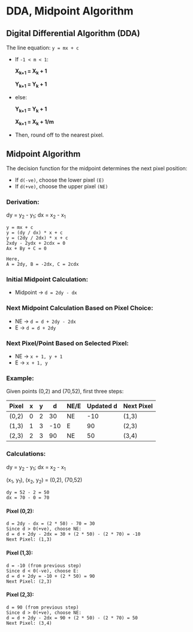 # DDA, Midpoint Algorithm

## Digital Differential Algorithm (DDA)
The line equation: `y = mx + c`

- If `-1 < m < 1`:

    <b><p>X<sub>k+1</sub> = X<sub>k</sub> + 1</p></b>
    <b><p>Y<sub>k+1</sub> = Y<sub>k</sub> + 1</p></b>

- else:

  <b><p>Y<sub>k+1</sub> = Y<sub>k</sub> + 1</p></b>
  <b><p>X<sub>k+1</sub> = X<sub>k</sub> + 1/m</p></b>

- Then, round off to the nearest pixel.

## Midpoint Algorithm

The decision function for the midpoint determines the next pixel position:

- If `d(-ve)`, choose the lower pixel `(E)`
- If `d(+ve)`, choose the upper pixel `(NE)`

### Derivation:

<p>dy = y<sub>2</sub> - y<sub>1</sub>; dx = x<sub>2</sub> - x<sub>1</sub></p>

```
y = mx + c
y = (dy / dx) * x + c
y = (2dy / 2dx) * x + c
2xdy - 2ydx + 2cdx = 0
Ax + By + C = 0

Here,
A = 2dy, B = -2dx, C = 2cdx
```

### Initial Midpoint Calculation:
- Midpoint → `d = 2dy - dx`

### Next Midpoint Calculation Based on Pixel Choice:

- NE → `d = d + 2dy - 2dx`
- E → `d = d + 2dy`

### Next Pixel/Point Based on Selected Pixel:
- NE → `x + 1, y + 1`
- E → `x + 1, y`

### Example: 
Given points (0,2) and (70,52), first three steps:

| Pixel | x | y | d   | NE/E | Updated d | Next Pixel |
|--------|----|----|-----|------|------------|-------------|
| (0,2)  | 0  | 2  | 30  | NE   | -10       | (1,3)       |
| (1,3)  | 1  | 3  | -10 | E    | 90        | (2,3)       |
| (2,3)  | 2  | 3  | 90  | NE   | 50        | (3,4)       |

### Calculations:

<p>dy = y<sub>2</sub> - y<sub>1</sub>; dx = x<sub>2</sub> - x<sub>1</sub></p>
<p>(x<sub>1</sub>, y<sub>1</sub>), (x<sub>2</sub>, y<sub>2</sub>) = (0,2), (70,52)</p>

```
dy = 52 - 2 = 50
dx = 70 - 0 = 70
```

#### Pixel (0,2):
```
d = 2dy - dx = (2 * 50) - 70 = 30
Since d > 0(+ve), choose NE:
d = d + 2dy - 2dx = 30 + (2 * 50) - (2 * 70) = -10
Next Pixel: (1,3)
```
#### Pixel (1,3):
```
d = -10 (from previous step)
Since d < 0(-ve), choose E:
d = d + 2dy = -10 + (2 * 50) = 90
Next Pixel: (2,3)
```
#### Pixel (2,3):
```
d = 90 (from previous step)
Since d > 0(+ve), choose NE:
d = d + 2dy - 2dx = 90 + (2 * 50) - (2 * 70) = 50
Next Pixel: (3,4)
```
